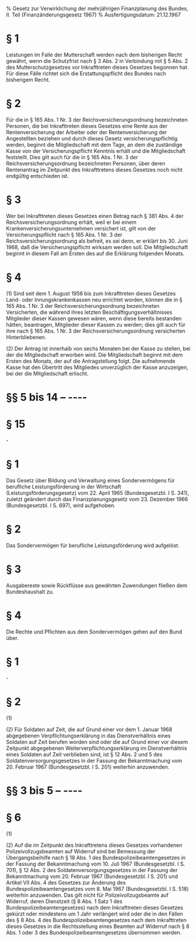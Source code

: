 % Gesetz zur Verwirklichung der mehrjährigen Finanzplanung des Bundes, II. Teil  (Finanzänderungsgesetz 1967)
% Ausfertigungsdatum: 21.12.1967
 
# § 1

Leistungen im Falle der Mutterschaft werden nach dem bisherigen Recht gewährt, wenn die Schutzfrist nach § 3 Abs. 2 in Verbindung mit § 5 Abs. 2 des Mutterschutzgesetzes vor Inkrafttreten dieses Gesetzes begonnen hat. Für diese Fälle richtet sich die Erstattungspflicht des Bundes nach bisherigem Recht.

# § 2

Für die in § 165 Abs. 1 Nr. 3 der Reichsversicherungsordnung bezeichneten Personen, die bei Inkrafttreten dieses Gesetzes eine Rente aus der Rentenversicherung der Arbeiter oder der Rentenversicherung der Angestellten beziehen und durch dieses Gesetz versicherungspflichtig werden, beginnt die Mitgliedschaft mit dem Tage, an dem die zuständige Kasse von der Versicherungspflicht Kenntnis erhält und die Mitgliedschaft feststellt. Dies gilt auch für die in § 165 Abs. 1 Nr. 3 der Reichsversicherungsordnung bezeichneten Personen, über deren Rentenantrag im Zeitpunkt des Inkrafttretens dieses Gesetzes noch nicht endgültig entschieden ist.

# § 3

Wer bei Inkrafttreten dieses Gesetzes einen Betrag nach § 381 Abs. 4 der Reichsversicherungsordnung erhält, weil er bei einem Krankenversicherungsunternehmen versichert ist, gilt von der Versicherungspflicht nach § 165 Abs. 1 Nr. 3 der Reichsversicherungsordnung als befreit, es sei denn, er erklärt bis 30. Juni 1968, daß die Versicherungspflicht wirksam werden soll. Die Mitgliedschaft beginnt in diesem Fall am Ersten des auf die Erklärung folgenden Monats.

# § 4

(1) Sind seit dem 1. August 1956 bis zum Inkrafttreten dieses Gesetzes Land- oder Innungskrankenkassen neu errichtet worden, können die in § 165 Abs. 1 Nr. 3 der Reichsversicherungsordnung bezeichneten Versicherten, die während ihres letzten Beschäftigungsverhältnisses Mitglieder dieser Kassen gewesen wären, wenn diese bereits bestanden hätten, beantragen, Mitglieder dieser Kassen zu werden; dies gilt auch für ihre nach § 165 Abs. 1 Nr. 3 der Reichsversicherungsordnung versicherten Hinterbliebenen.

(2) Der Antrag ist innerhalb von sechs Monaten bei der Kasse zu stellen, bei der die Mitgliedschaft erworben wird. Die Mitgliedschaft beginnt mit dem Ersten des Monats, der auf die Antragstellung folgt. Die aufnehmende Kasse hat den Übertritt des Mitgliedes unverzüglich der Kasse anzuzeigen, bei der die Mitgliedschaft erlischt.

# §§ 5 bis 14 – ----

# § 15

\-

# § 1

Das Gesetz über Bildung und Verwaltung eines Sondervermögens für berufliche Leistungsförderung in der Wirtschaft (Leistungsförderungsgesetz) vom 22. April 1965 (Bundesgesetzbl. I S. 341), zuletzt geändert durch das Finanzplanungsgesetz vom 23. Dezember 1966 (Bundesgesetzbl. I S. 697), wird aufgehoben.

# § 2

Das Sondervermögen für berufliche Leistungsförderung wird aufgelöst.

# § 3

Ausgabereste sowie Rückflüsse aus gewährten Zuwendungen fließen dem Bundeshaushalt zu.

# § 4

Die Rechte und Pflichten aus dem Sondervermögen gehen auf den Bund über.

# § 1

\-

# § 2

(1)

(2) Für Soldaten auf Zeit, die auf Grund einer vor dem 1. Januar 1968 abgegebenen Verpflichtungserklärung in das Dienstverhältnis eines Soldaten auf Zeit berufen worden sind oder die auf Grund einer vor diesem Zeitpunkt abgegebenen Weiterverpflichtungserklärung im Dienstverhältnis eines Soldaten auf Zeit verblieben sind, ist § 12 Abs. 2 und 5 des Soldatenversorgungsgesetzes in der Fassung der Bekanntmachung vom 20. Februar 1967 (Bundesgesetzbl. I S. 201) weiterhin anzuwenden.

# §§ 3 bis 5 – ----

# § 6

(1)

(2) Auf die im Zeitpunkt des Inkrafttretens dieses Gesetzes vorhandenen Polizeivollzugsbeamten auf Widerruf sind bei Bemessung der Übergangsbeihilfe nach § 18 Abs. 1 des Bundespolizeibeamtengesetzes in der Fassung der Bekanntmachung vom 10. Juli 1967 (Bundesgesetzbl. I S. 701), § 12 Abs. 2 des Soldatenversorgungsgesetzes in der Fassung der Bekanntmachung vom 20. Februar 1967 (Bundesgesetzbl. I S. 201) und Artikel VII Abs. 4 des Gesetzes zur Änderung des Bundespolizeibeamtengesetzes vom 8. Mai 1967 (Bundesgesetzbl. I S. 518) weiterhin anzuwenden. Das gilt nicht für Polizeivollzugsbeamte auf Widerruf, deren Dienstzeit (§ 8 Abs. 1 Satz 1 des Bundespolizeibeamtengesetzes) nach dem Inkrafttreten dieses Gesetzes gekürzt oder mindestens um 1 Jahr verlängert wird oder die in den Fällen des § 8 Abs. 4 des Bundespolizeibeamtengesetzes nach dem Inkrafttreten dieses Gesetzes in die Rechtsstellung eines Beamten auf Widerruf nach § 8 Abs. 1 oder 3 des Bundespolizeibeamtengesetzes übernommen werden.
